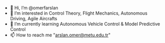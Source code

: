 - 👋 Hi, I’m @omerfarslan
- 👀 I’m interested in Control Theory, Flight Mechanics, Autonomous Driving, Agile Aircrafts
- 🌱 I’m currently learning Autonomous Vehicle Control & Model Predictive Control
- 📫 How to reach me "arslan.omer@metu.edu.tr"

<!---
omerfarslan/omerfarslan is a ✨ special ✨ repository because its `README.md` (this file) appears on your GitHub profile.
You can click the Preview link to take a look at your changes.
--->
